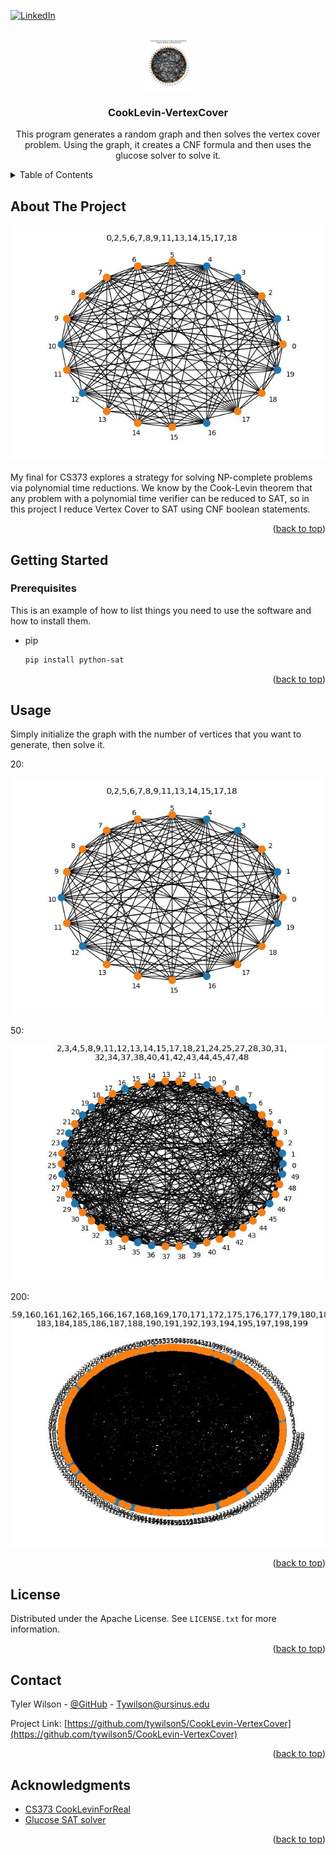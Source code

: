 <!-- Improved compatibility of back to top link: See: https://github.com/othneildrew/Best-README-Template/pull/73 -->
<a name="readme-top"></a>
<!--
*** Thanks for checking out the Best-README-Template. If you have a suggestion
*** that would make this better, please fork the repo and create a pull request
*** or simply open an issue with the tag "enhancement".
*** Don't forget to give the project a star!
*** Thanks again! Now go create something AMAZING! :D
-->



<!-- PROJECT SHIELDS -->
<!--
*** I'm using markdown "reference style" links for readability.
*** Reference links are enclosed in brackets [ ] instead of parentheses ( ).
*** See the bottom of this document for the declaration of the reference variables
*** for contributors-url, forks-url, etc. This is an optional, concise syntax you may use.
*** https://www.markdownguide.org/basic-syntax/#reference-style-links
-->


[![LinkedIn][linkedin-shield]][linkedin-url]



<!-- PROJECT LOGO -->
<br />
<div align="center">
  <a href="https://github.com/tywilson5/CookLevin-VertexCover">
    <img src="Vertex_cover50.jpg" alt="Logo" width="80" height="80">
  </a>

<h3 align="center">CookLevin-VertexCover</h3>

  <p align="center">
    This program generates a random graph and then solves the vertex cover problem. 
    Using the graph, it creates a CNF formula and then uses the glucose solver to solve it.

    
    
  </p>
</div>



<!-- TABLE OF CONTENTS -->
<details>
  <summary>Table of Contents</summary>
  <ol>
    <li>
      <a href="#about-the-project">About The Project</a>
    </li>
    <li>
      <a href="#getting-started">Getting Started</a>
      <ul>
        <li><a href="#prerequisites">Prerequisites</a></li>
      </ul>
    </li>
    <li><a href="#usage">Usage</a></li>
    <li><a href="#license">License</a></li>
    <li><a href="#contact">Contact</a></li>
    <li><a href="#acknowledgments">Acknowledgments</a></li>
  </ol>
</details>



<!-- ABOUT THE PROJECT -->
## About The Project

![CookLevin-VertexCover Screen Shot][product-screenshot]

My final for CS373 explores a strategy for solving NP-complete problems via polynomial time reductions. We know by the Cook-Levin theorem that any problem with a polynomial time verifier can be reduced to SAT, so in this project I reduce Vertex Cover to SAT using CNF boolean statements. 

<p align="right">(<a href="#readme-top">back to top</a>)</p>



<!-- GETTING STARTED -->
## Getting Started



### Prerequisites

This is an example of how to list things you need to use the software and how to install them.
* pip
  ```sh
  pip install python-sat
  ```


<p align="right">(<a href="#readme-top">back to top</a>)</p>



<!-- USAGE EXAMPLES -->
## Usage
Simply initialize the graph with the number of vertices that you want to generate, then solve it.


20:

![CookLevin-VertexCover Screen Shot][product-screenshot]

50:

![CookLevin-VertexCover Screen Shot][product-screenshot2]

200:

![CookLevin-VertexCover Screen Shot][product-screenshot3]



<p align="right">(<a href="#readme-top">back to top</a>)</p>



<!-- LICENSE -->
## License

Distributed under the Apache License. See `LICENSE.txt` for more information.

<p align="right">(<a href="#readme-top">back to top</a>)</p>



<!-- CONTACT -->
## Contact

Tyler Wilson - [@GitHub](https://github.com/tywilson5) - Tywilson@ursinus.edu

Project Link: [https://github.com/tywilson5/CookLevin-VertexCover](https://github.com/tywilson5/CookLevin-VertexCover)

<p align="right">(<a href="#readme-top">back to top</a>)</p>



<!-- ACKNOWLEDGMENTS -->
## Acknowledgments

* [CS373 CookLevinForReal](https://github.com/ursinus-cs373-f2023/CookLevinForReal)
* [Glucose SAT solver](https://github.com/audemard/glucose)


<p align="right">(<a href="#readme-top">back to top</a>)</p>



<!-- MARKDOWN LINKS & IMAGES -->
<!-- https://www.markdownguide.org/basic-syntax/#reference-style-links -->
[contributors-shield]: https://img.shields.io/github/contributors/tywilson5/CookLevin-VertexCover.svg?style=for-the-badge
[contributors-url]: https://github.com/tywilson5/CookLevin-VertexCover/graphs/contributors
[forks-shield]: https://img.shields.io/github/forks/tywilson5/CookLevin-VertexCover.svg?style=for-the-badge
[forks-url]: https://github.com/tywilson5/CookLevin-VertexCover/network/members
[stars-shield]: https://img.shields.io/github/stars/tywilson5/CookLevin-VertexCover.svg?style=for-the-badge
[stars-url]: https://github.com/tywilson5/CookLevin-VertexCover/stargazers
[issues-shield]: https://img.shields.io/github/issues/tywilson5/CookLevin-VertexCover.svg?style=for-the-badge
[issues-url]: https://github.com/tywilson5/CookLevin-VertexCover/issues
[license-shield]: https://img.shields.io/github/license/tywilson5/CookLevin-VertexCover.svg?style=for-the-badge
[license-url]: https://github.com/tywilson5/CookLevin-VertexCover/blob/master/LICENSE.txt
[linkedin-shield]: https://img.shields.io/badge/-LinkedIn-black.svg?style=for-the-badge&logo=linkedin&colorB=555
[linkedin-url]: https://linkedin.com/in/linkedin_username
[product-screenshot]: Vertex_cover20.jpg
[product-screenshot2]: Vertex_cover50.jpg
[product-screenshot3]: Vertex_cover200.jpg
[Next.js]: https://img.shields.io/badge/next.js-000000?style=for-the-badge&logo=nextdotjs&logoColor=white
[Next-url]: https://nextjs.org/
[React.js]: https://img.shields.io/badge/React-20232A?style=for-the-badge&logo=react&logoColor=61DAFB
[React-url]: https://reactjs.org/
[Vue.js]: https://img.shields.io/badge/Vue.js-35495E?style=for-the-badge&logo=vuedotjs&logoColor=4FC08D
[Vue-url]: https://vuejs.org/
[Angular.io]: https://img.shields.io/badge/Angular-DD0031?style=for-the-badge&logo=angular&logoColor=white
[Angular-url]: https://angular.io/
[Svelte.dev]: https://img.shields.io/badge/Svelte-4A4A55?style=for-the-badge&logo=svelte&logoColor=FF3E00
[Svelte-url]: https://svelte.dev/
[Laravel.com]: https://img.shields.io/badge/Laravel-FF2D20?style=for-the-badge&logo=laravel&logoColor=white
[Laravel-url]: https://laravel.com
[Bootstrap.com]: https://img.shields.io/badge/Bootstrap-563D7C?style=for-the-badge&logo=bootstrap&logoColor=white
[Bootstrap-url]: https://getbootstrap.com
[JQuery.com]: https://img.shields.io/badge/jQuery-0769AD?style=for-the-badge&logo=jquery&logoColor=white
[JQuery-url]: https://jquery.com 